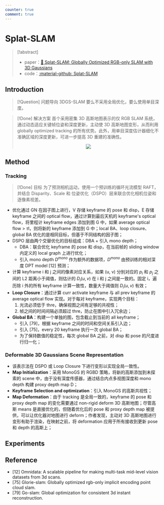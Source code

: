 ```yaml
---
counter: true
comment: true
---
```


# Splat-SLAM

> [!abstract]
> - paper：[:book: Splat-SLAM: Globally Optimized RGB-only SLAM with 3D Gaussians](https://arxiv.org/abs/2405.16544)
> - code：[:material-github: Splat-SLAM](https://github.com/google-research/Splat-SLAM)

## Introduction

> [!Question] 问题导向
> 3DGS-SLAM 要么不采用全局优化，要么使用单目深度。

> [!Done] 解决方案
> 首个采用密集 3D 高斯地图表示的仅 RGB SLAM 系统，通过动态适应关键帧位姿和深度更新，主动使 3D 高斯地图变形，从而利用 globally optimized tracking 的所有优势。此外，用单目深度估计器细化不准确区域的深度更新，可进一步提高 3D 重建的准确性。
> <center><img src="https://cdn.jsdelivr.net/gh/jujimeizuo/note@gh-pages/assets/images/cv/slam/splat-slam-1.jpg"></center>


## Method

### Tracking

> [!Done] 目标
> 为了预测相机运动，使用一个预训练的循环光流模型 RAFT，并结合 Disparity、Scale 和 位姿优化（DSPO）层来联合优化相机位姿和逐像素视差。

- 优化通过 GN 在因子图上进行，V 存储 keyframe 的 pose 和 disp，E 存储 keyframe 之间的 optical flow，通过计算到最后天机的 keyframe's optical flow，将里程计 keyframe edges 添加到图 G 中，如果 average optical flow > $\tau$l，则将新的 keyframe 添加到 G 中；local BA、loop closure、global BA 优化的是相同目标，但基于不同结构的因子图；
- DSPO 层由两个交替优化的目标组成：DBA + 引入 mono depth；
    - DBA：联合优化 keyframe 的 pose 和 disp，在当前帧的 sliding window 内定义的 local graph 上进行优化；
    - 引入 mono depth $D^{mono}$ 作为额外的数据项，$D^{mono}$ 由预训练的相对深度 DPT model [12] 预测；
- 计算 keyframe i 和 j 之间的像素对应关系，如果 (u, v) 分别对应的 $p_i$ 和 $p_j$ 之间的 L2 距离小于阈值，则估计的 $D_i(u, v)$ 在 i 和 j 之间是一致的。固定 i，遍历除 i 外的所有 keyframe 计算一致性，数量大于阈值则 $D_i(u, v)$ 有效；
- **Loop Closure**：通过计算 curr activate keyframe 与 all prev keyframe 的 average optical flow 实现。对于每对 keyframe，实现两个目标：
    1. 光流必须低于 thre，确保视图之间有足够的共视性；
    2. 帧之间的时间间隔必须超过 thre，防止在图中引入冗余边；
- **Global BA**：构建一个单独的图，包含截止到当前的 all keyframe；
    - 引入 [79]，根据 keyframe 之间的时间和空间关系引入边；
    - 引入 [75]，every 20 keyframe 执行一次 global BA；
    - 为了保持数值的稳定性，每次 global BA 之前，对 disp 和 pose 的尺度进行归一化；

### Deformable 3D Gaussians Scene Representation

- 该表示法在 DSPO 或 Loop Closure 下进行变形以实现全局一致性。
- **Map Initialization**：采用 MonoGS 的 RGBD 策略，将新的高斯添加到未探索的 scene 中，由于没有深度传感器，通过结合内点多视图深度和 mono depth 构建 proxy depth map D；
- **Keyframe Selection and optimization**：引入 MonoGS 的高斯共视性；
- **Map Deformation**：由于 tracking 是全局一致的，keyframe 的 pose 和 proxy depth map 的变化需要通过 non-rigid deform 3D 高斯地图；尽管高斯 means 是直接优化的，但随着优化后的 pose 和 proxy depth map 被提供，可以让优化器对地图进行 deform；作者发现，主动对 3D 高斯地图进行变形有助于渲染，在映射之前，将 deformation 应用于所有接收到更新 pose 和 depth 的高斯上；

## Experiments

## Reference

- [12] Omnidata: A scalable pipeline for making multi-task mid-level vision datasets from 3d scans.
- [75] Glorie-slam: Globally optimized rgb-only implicit encoding point cloud slam.
- [79] Go-slam: Global optimization for consistent 3d instant reconstruction.